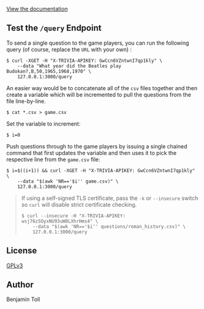 [View the documentation](https://pkg.go.dev/github.com/btoll/trivial)

## Test the `/query` Endpoint

To send a single question to the game players, you can run the following query (of course, replace the `URL` with your own) :

```
$ curl -XGET -H "X-TRIVIA-APIKEY: GwCcn6VZntwnI7qp1kly" \
    --data "What year did the Beatles play Budokan?,B,50,1965,1968,1970" \
    127.0.0.1:3000/query
```

An easier way would be to concatenate all of the `csv` files together and then create a variable which will be incremented to pull the questions from the file line-by-line.

```
$ cat *.csv > game.csv
```

Set the variable to increment:

```
$ i=0
```

Push questions through to the game players by issuing a single chained command that first updates the variable and then uses it to pick the respective line from the `game.csv` file:

```
$ i=$((i+1)) && curl -XGET -H "X-TRIVIA-APIKEY: GwCcn6VZntwnI7qp1kly" \
    --data "$(awk 'NR=='$i'' game.csv)" \
    127.0.0.1:3000/query
```

> If using a self-signed TLS certificate, pass the `-k` or `--insecure` switch so `curl` will disable strict certificate checking.
>
> ```
> $ curl --insecure -H "X-TRIVIA-APIKEY: wsj76zSOyxNU93uW8LXhrHms4" \
>     --data "$(awk 'NR=='$i'' questions/roman_history.csv)" \
>     127.0.0.1:3000/query
> ```

## License

[GPLv3](COPYING)

## Author

Benjamin Toll

